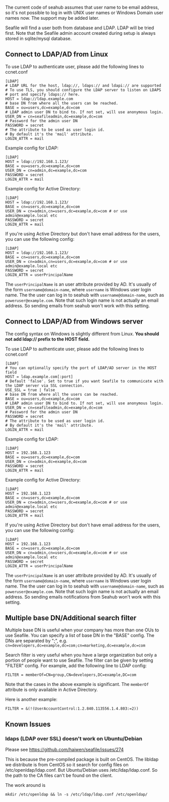The current code of seahub assumes that user name to be email address, so it's not possible to log in with UNIX user names or Windows Domain user names now. The support may be added later.

Seafile will find a user both from database and LDAP. LDAP will be tried first. Note that the Seafile admin  account created during setup is always stored in sqlite/mysql database.

## Connect to LDAP/AD from Linux

To use LDAP to authenticate user, please add the following lines to ccnet.conf

    [LDAP]
    # LDAP URL for the host, ldap://, ldaps:// and ldapi:// are supported
    # To use TLS, you should configure the LDAP server to listen on LDAPS
    # port and specify ldaps:// here.
    HOST = ldap://ldap.example.com
    # base DN from where all the users can be reached.
    BASE = ou=users,dc=example,dc=com
    # LDAP admin user DN to bind to. If not set, will use anonymous login.
    USER_DN = cn=seafileadmin,dc=example,dc=com
    # Password for the admin user DN
    PASSWORD = secret
    # The attribute to be used as user login id.
    # By default it's the 'mail' attribute.
    LOGIN_ATTR = mail

Example config for LDAP:

    [LDAP]
    HOST = ldap://192.168.1.123/
    BASE = ou=users,dc=example,dc=com
    USER_DN = cn=admin,dc=example,dc=com
    PASSWORD = secret
    LOGIN_ATTR = mail

Example config for Active Directory:

    [LDAP]
    HOST = ldap://192.168.1.123/
    BASE = cn=users,dc=example,dc=com
    USER_DN = cn=admin,cn=users,dc=example,dc=com # or use admin@example.local etc
    PASSWORD = secret
    LOGIN_ATTR = mail

If you're using Active Directory but don't have email address for the users, you can use the following config:

    [LDAP]
    HOST = ldap://192.168.1.123/
    BASE = cn=users,dc=example,dc=com
    USER_DN = cn=admin,cn=users,dc=example,dc=com # or use admin@example.local etc
    PASSWORD = secret
    LOGIN_ATTR = userPrincipalName

The `userPrincipalName` is an user attribute provided by AD. It's usually of the form `username@domain-name`, where `username` is Windows user login name. The the user can log in to seahub with `username@domain-name`, such as `poweruser@example.com`. Note that such login name is not actually an email address. So sending emails from seahub won't work with this setting.

## Connect to LDAP/AD from Windows server

The config syntax on Windows is slightly different from Linux. **You should not add ldap:// prefix to the HOST field.**

To use LDAP to authenticate user, please add the following lines to ccnet.conf

    [LDAP]
    # You can optionally specify the port of LDAP/AD server in the HOST field
    HOST = ldap.example.com[:port]
    # Default 'false'. Set to true if you want Seafile to communicate with the LDAP server via SSL connection.
    USE_SSL = true | false
    # base DN from where all the users can be reached.
    BASE = ou=users,dc=example,dc=com
    # LDAP admin user DN to bind to. If not set, will use anonymous login.
    USER_DN = cn=seafileadmin,dc=example,dc=com
    # Password for the admin user DN
    PASSWORD = secret
    # The attribute to be used as user login id.
    # By default it's the 'mail' attribute.
    LOGIN_ATTR = mail

Example config for LDAP:

    [LDAP]
    HOST = 192.168.1.123
    BASE = ou=users,dc=example,dc=com
    USER_DN = cn=admin,dc=example,dc=com
    PASSWORD = secret
    LOGIN_ATTR = mail

Example config for Active Directory:

    [LDAP]
    HOST = 192.168.1.123
    BASE = cn=users,dc=example,dc=com
    USER_DN = cn=admin,cn=users,dc=example,dc=com # or use admin@example.local etc
    PASSWORD = secret
    LOGIN_ATTR = mail

If you're using Active Directory but don't have email address for the users, you can use the following config:

    [LDAP]
    HOST = 192.168.1.123
    BASE = cn=users,dc=example,dc=com
    USER_DN = cn=admin,cn=users,dc=example,dc=com # or use admin@example.local etc
    PASSWORD = secret
    LOGIN_ATTR = userPrincipalName

The `userPrincipalName` is an user attribute provided by AD. It's usually of the form `username@domain-name`, where `username` is Windows user login name. The the user can log in to seahub with `username@domain-name`, such as `poweruser@example.com`. Note that such login name is not actually an email address. So sending emails notifications from Seahub won't work with this setting.

## Multiple base DN/Additional search filter

Multiple base DN is useful when your company has more than one OUs to use Seafile. You can specify a list of base DN in the "BASE" config. The DNs are separated by ";", e.g. `cn=developers,dc=example,dc=com;cn=marketing,dc=example,dc=com`

Search filter is very useful when you have a large organization but only a portion of people want to use Seafile. The filter can be given by setting "FILTER" config. For example, add the following line to LDAP config:

```
FILTER = memberOf=CN=group,CN=developers,DC=example,DC=com
```

Note that the cases in the above example is significant. The `memberOf` attribute is only available in Active Directory.

Here is another example:

```
FILTER = &(!(UserAccountControl:1.2.840.113556.1.4.803:=2))
```

## Known Issues

### ldaps (LDAP over SSL) doesn't work on Ubuntu/Debian

Please see https://github.com/haiwen/seafile/issues/274

This is because the pre-compiled package is built on CentOS. The libldap we distribute is from CentOS so it search for config files on /etc/openldap/ldap.conf. But Ubuntu/Debian uses /etc/ldap/ldap.conf. So the path to the CA files can't be found on the client.

The work around is 

```
mkdir /etc/openldap && ln -s /etc/ldap/ldap.conf /etc/openldap/
```